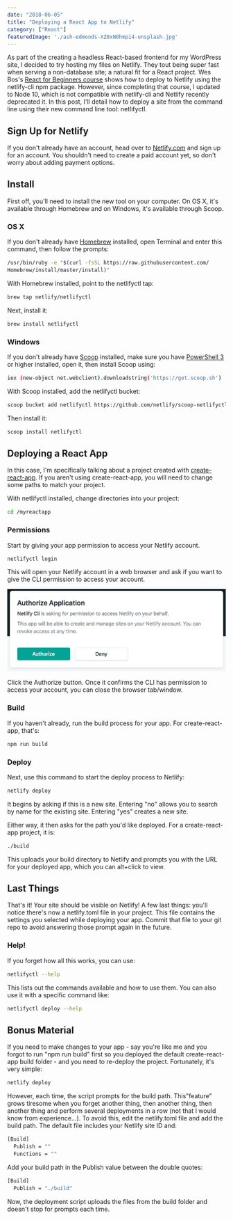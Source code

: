 ```yaml
---
date: "2018-06-05"
title: "Deploying a React App to Netlify"
category: ["React"]
featuredImage: './ash-edmonds-XZ0xN0hmpi4-unsplash.jpg'
---
```


As part of the creating a headless React-based frontend for my WordPress site, I decided to try hosting my files on Netlify. They tout being super fast when serving a non-database site; a natural fit for a React project. Wes Bos's [React for Beginners course](https://reactforbeginners.com) shows how to deploy to Netlify using the netlify-cli npm package. However, since completing that course, I updated to Node 10, which is not compatible with netlify-cli and Netlify recently deprecated it. In this post, I'll detail how to deploy a site from the command line using their new command line tool: netlifyctl.

## Sign Up for Netlify

If you don't already have an account, head over to [Netlify.com](https://www.netlify.com) and sign up for an account. You shouldn't need to create a paid account yet, so don't worry about adding payment options.

## Install

First off, you'll need to install the new tool on your computer. On OS X, it's available through Homebrew and on Windows, it's available through Scoop.

### OS X

If you don't already have [Homebrew](https://brew.sh/) installed, open Terminal and enter this command, then follow the prompts:

```bash
/usr/bin/ruby -e "$(curl -fsSL https://raw.githubusercontent.com/
Homebrew/install/master/install)"
```

With Homebrew installed, point to the netlifyctl tap:

```bash
brew tap netlify/netlifyctl
```

Next, install it:

```bash
brew install netlifyctl
```

### Windows

If you don't already have [Scoop](https://scoop.sh/) installed, make sure you have [PowerShell 3](https://www.microsoft.com/en-us/download/details.aspx?id=34595) or higher installed, open it, then install Scoop using:

```bash
iex (new-object net.webclient).downloadstring('https://get.scoop.sh')
```

With Scoop installed, add the netlifyctl bucket:

```bash
scoop bucket add netlifyctl https://github.com/netlify/scoop-netlifyctl
```

Then install it:

```bash
scoop install netlifyctl
```

## Deploying a React App

In this case, I'm specifically talking about a project created with [create-react-app](https://github.com/facebook/create-react-app). If you aren't using create-react-app, you will need to change some paths to match your project.

With netlifyctl installed, change directories into your project:

```bash
cd /myreactapp
```

### Permissions

Start by giving your app permission to access your Netlify account.

```bash
netlifyctl login
```

This will open your Netlify account in a web browser and ask if you want to give the CLI permission to access your account.


![](./images/authorize-netlify-cli.png "Netlify grant permissions prompt")

Click the Authorize button. Once it confirms the CLI has permission to access your account, you can close the browser tab/window.

### Build

If you haven't already, run the build process for your app. For create-react-app, that's:

```bash
npm run build
```

### Deploy

Next, use this command to start the deploy process to Netlify:

```bash
netlify deploy
```

It begins by asking if this is a new site. Entering "no" allows you to search by name for the existing site. Entering "yes" creates a new site.

Either way, it then asks for the path you'd like deployed. For a create-react-app project, it is:

```bash
./build
```

This uploads your build directory to Netlify and prompts you with the URL for your deployed app, which you can alt+click to view.

## Last Things

That's it! Your site should be visible on Netlify! A few last things: you'll notice there's now a netlify.toml file in your project. This file contains the settings you selected while deploying your app. Commit that file to your git repo to avoid answering those prompt again in the future.

### Help!

If you forget how all this works, you can use:

```bash
netlifyctl --help
```

This lists out the commands available and how to use them. You can also use it with a specific command like:

```bash
netlifyctl deploy --help
```

## Bonus Material

If you need to make changes to your app - say you're like me and you forgot to run "npm run build" first so you deployed the default create-react-app build folder - and you need to re-deploy the project. Fortunately, it's very simple:

```bash
netlify deploy
```

However, each time, the script prompts for the build path. This"feature" grows tiresome when you forget another thing, then another thing, then another thing and perform several deployments in a row (not that I would know from experience...). To avoid this, edit the netlify.toml file and add the build path. The default file includes your Netlify site ID and:

```bash
[Build]
  Publish = ""
  Functions = ""
```

Add your build path in the Publish value between the double quotes:

```bash
[Build]
  Publish = "./build"
```

Now, the deployment script uploads the files from the build folder and doesn't stop for prompts each time.
